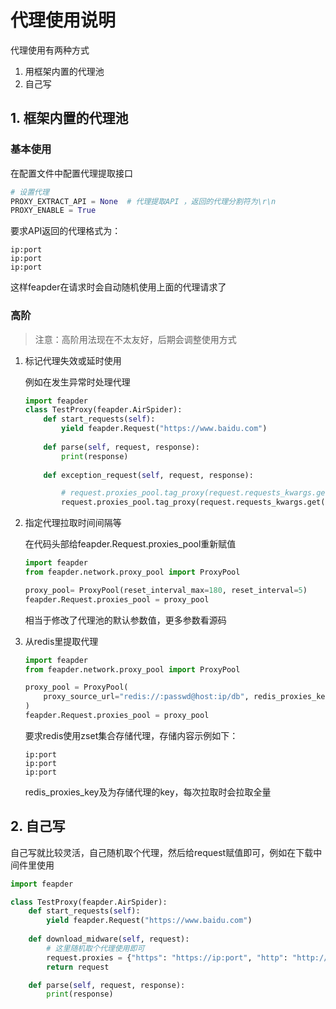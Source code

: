 # 代理使用说明

代理使用有两种方式
1. 用框架内置的代理池
2. 自己写

## 1. 框架内置的代理池

### 基本使用

在配置文件中配置代理提取接口

```python
# 设置代理
PROXY_EXTRACT_API = None  # 代理提取API ，返回的代理分割符为\r\n
PROXY_ENABLE = True
```

要求API返回的代理格式为：

```
ip:port
ip:port
ip:port
```

这样feapder在请求时会自动随机使用上面的代理请求了

### 高阶

> 注意：高阶用法现在不太友好，后期会调整使用方式

1. 标记代理失效或延时使用

    例如在发生异常时处理代理
    
    ```python
    import feapder
    class TestProxy(feapder.AirSpider):
        def start_requests(self):
            yield feapder.Request("https://www.baidu.com")
        
        def parse(self, request, response):
            print(response)
        
        def exception_request(self, request, response):
    
            # request.proxies_pool.tag_proxy(request.requests_kwargs.get("proxies"), -1)  # 废弃本次代理
            request.proxies_pool.tag_proxy(request.requests_kwargs.get("proxies"), 1, 30)  # 延迟本次代理30秒后再使用
    ```

1. 指定代理拉取时间间隔等

    在代码头部给feapder.Request.proxies_pool重新赋值

    ```python
    import feapder
    from feapder.network.proxy_pool import ProxyPool
    
    proxy_pool= ProxyPool(reset_interval_max=180, reset_interval=5)
    feapder.Request.proxies_pool = proxy_pool
    ```
    
    相当于修改了代理池的默认参数值，更多参数看源码

1. 从redis里提取代理
    
    ```python
    import feapder
    from feapder.network.proxy_pool import ProxyPool
    
    proxy_pool = ProxyPool(
        proxy_source_url="redis://:passwd@host:ip/db", redis_proxies_key="proxies"
    )
    feapder.Request.proxies_pool = proxy_pool
    ```
    
    要求redis使用zset集合存储代理，存储内容示例如下：
    ```
    ip:port
    ip:port
    ip:port
    ```
    
    redis_proxies_key及为存储代理的key，每次拉取时会拉取全量

## 2. 自己写

自己写就比较灵活，自己随机取个代理，然后给request赋值即可，例如在下载中间件里使用

```python
import feapder

class TestProxy(feapder.AirSpider):
    def start_requests(self):
        yield feapder.Request("https://www.baidu.com")
        
    def download_midware(self, request):
        # 这里随机取个代理使用即可
        request.proxies = {"https": "https://ip:port", "http": "http://ip:port"} 
        return request

    def parse(self, request, response):
        print(response)
```